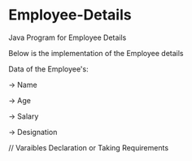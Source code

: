 # Employee-Details
Java Program for Employee Details

Below is the implementation of the Employee details

Data of the Employee's:

  -> Name
  
  -> Age
  
  -> Salary
  
  -> Designation
  
  // Varaibles Declaration or Taking Requirements
  
  
